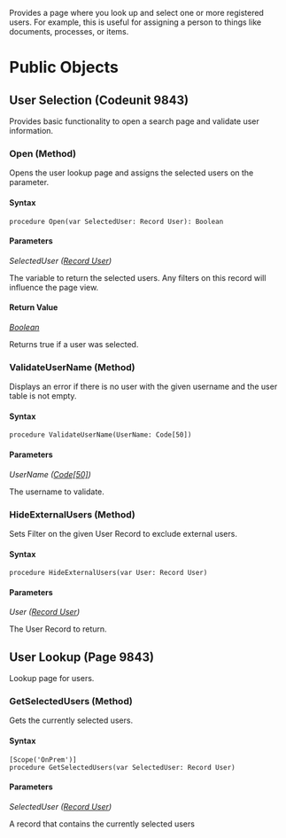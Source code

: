 Provides a page where you look up and select one or more registered users. For example, this is useful for assigning a person to things like documents, processes, or items.

# Public Objects
## User Selection (Codeunit 9843)

 Provides basic functionality to open a search page and validate user information.
 

### Open (Method) <a name="Open"></a> 

 Opens the user lookup page and assigns the selected users on the  parameter.
 

#### Syntax
```
procedure Open(var SelectedUser: Record User): Boolean
```
#### Parameters
*SelectedUser ([Record User]())* 

The variable to return the selected users. Any filters on this record will influence the page view.

#### Return Value
*[Boolean](https://docs.microsoft.com/en-us/dynamics365/business-central/dev-itpro/developer/methods-auto/boolean/boolean-data-type)*

Returns true if a user was selected.
### ValidateUserName (Method) <a name="ValidateUserName"></a> 

 Displays an error if there is no user with the given username and the user table is not empty.
 

#### Syntax
```
procedure ValidateUserName(UserName: Code[50])
```
#### Parameters
*UserName ([Code[50]](https://docs.microsoft.com/en-us/dynamics365/business-central/dev-itpro/developer/methods-auto/code/code-data-type))* 

The username to validate.

### HideExternalUsers (Method) <a name="HideExternalUsers"></a> 

 Sets Filter on the given User Record to exclude external users.
 

#### Syntax
```
procedure HideExternalUsers(var User: Record User)
```
#### Parameters
*User ([Record User]())* 

The User Record to return.


## User Lookup (Page 9843)

 Lookup page for users.
 

### GetSelectedUsers (Method) <a name="GetSelectedUsers"></a> 

 Gets the currently selected users.
 

#### Syntax
```
[Scope('OnPrem')]
procedure GetSelectedUsers(var SelectedUser: Record User)
```
#### Parameters
*SelectedUser ([Record User]())* 

A record that contains the currently selected users

